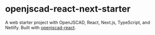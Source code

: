 # openjscad-react-next-starter

A web starter project with OpenJSCAD, React, Next.js, TypeScript, and Netlify. Built with [openjscad-react](https://github.com/aeksco/openjscad-react).
